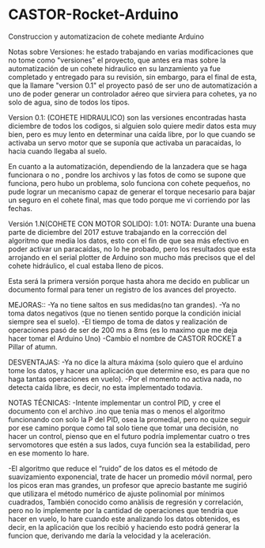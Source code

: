# CASTOR-Rocket-Arduino
Construccion y automatizacion de cohete mediante Arduino

Notas sobre Versiones:
he estado trabajando en varias modificaciones que no tome como "versiones" el proyecto, que antes era mas sobre la automatización de un cohete hidraulico en su lanzamiento ya fue completado y entregado para su revisión, sin embargo, para el final de esta, que la llamare "version 0.1" el proyecto pasó de ser uno de automatización a uno de poder generar un controlador aéreo que sirviera para cohetes, ya no solo de agua, sino de todos los tipos.

Version 0.1: (COHETE HIDRAULICO)
son las versiones encontradas hasta diciembre de todos los codigos, si alguien solo quiere medir datos esta muy bien, pero es muy lento en determinar una caída libre, por lo que cuando se activaba un servo motor que se suponía que activaba un paracaidas, lo hacia cuando llegaba al suelo.

En cuanto a la automatización, dependiendo de la lanzadera que se haga funcionara o no
, pondre los archivos y las fotos de como se supone que funciona, pero hubo un problema, solo funciona con cohete pequeños, no pude lograr un mecanismo capaz de generar el torque necesario para bajar un seguro en el cohete final, mas que todo porque me vi corriendo por las fechas.


Versión 1.N(COHETE CON MOTOR SOLIDO):
1.01: NOTA: Durante una buena parte de diciembre del 2017 estuve trabajando en la corrección del algoritmo que media los datos, esto con el fin de que sea más efectivo en poder activar un paracaídas, no lo he probado, pero los resultados que esta arrojando en el serial plotter de Arduino son mucho más precisos que el del cohete 
hidráulico, el cual estaba lleno de picos.

Esta será la primera versión porque hasta ahora me decido en publicar un documento formal para tener un registro de los avances del proyecto.

MEJORAS::
-Ya no tiene saltos en sus medidas(no tan grandes).
 -Ya no toma datos negativos (que no tienen sentido porque la condición inicial siempre  sea el suelo).
-El tiempo de toma de datos y realización de operaciones pasó de ser de 200 ms a 8ms (es lo maximo que me deja hacer tomar el Arduino Uno)
-Cambio el nombre de CASTOR ROCKET a Pillar of atumn.
 
DESVENTAJAS:
-Ya no dice la altura máxima (solo quiero que el arduino tome los datos, y hacer una aplicación que determine eso, es para que no haga tantas operaciones en vuelo).
-Por el momento no activa nada, no detecta caída libre, es decir, no esta implementado todavia.

NOTAS TÉCNICAS:
-Intente implementar un control PID, y cree el documento con el archivo .ino que tenia mas o menos el algoritmo funcionando con solo la P del PID, osea  la promedial, pero no quize seguir por ese camino porque como tal solo tiene que tomar una decisión, no hacer un control, pienso que en el futuro podría implementar cuatro o tres servomotores que estén a sus lados, cuya función sea la estabilidad, pero en ese momento lo hare.

-El algoritmo que reduce el “ruido” de los datos es el método de suavizamiento exponencial, trate de hacer un promedio móvil normal, pero los picos eran mas grandes, un profesor que aprecio bastante me sugirió que utilizara el método numérico de ajuste polinomial por mínimos cuadrados, También conocido como anàlisis de regresión y correlación, pero no lo implemente por la cantidad de operaciones que tendria que hacer en vuelo, lo hare cuando este analizando los datos obtenidos, es decir, en la aplicación que los recibió y haciendo esto podrá generar la funcion que, derivando me daría la velocidad y la aceleración.
